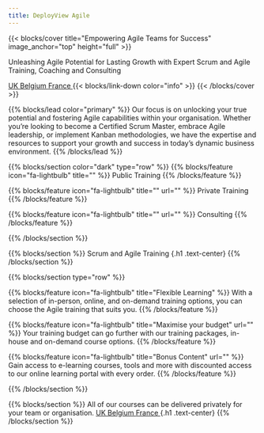 ```yaml
---
title: DeployView Agile
---
```


{{< blocks/cover title="Empowering Agile Teams for Success" image_anchor="top" height="full" >}}
<p class="lead mt-5">Unleashing Agile Potential for Lasting Growth with Expert Scrum and Agile Training, Coaching and Consulting</p>
<a class="btn btn-lg btn-primary me-3 mb-4" href="https://wa.me/+447440344860">
  UK <i class="fab fa-whatsapp ms-2"></i>
</a>
<a class="btn btn-lg btn-primary me-3 mb-4" href="https://wa.me/+32467830927">
  Belgium <i class="fab fa-whatsapp ms-2"></i>
</a>
<a class="btn btn-lg btn-primary me-3 mb-4" href="https://wa.me/+33759255103">
  France <i class="fab fa-whatsapp ms-2"></i>
</a>
{{< blocks/link-down color="info" >}}
{{< /blocks/cover >}}

{{% blocks/lead color="primary" %}}
Our focus is on unlocking your true potential and fostering Agile capabilities within your organisation. Whether you’re looking to become a Certified Scrum Master, embrace Agile leadership, or implement Kanban methodologies, we have the expertise and resources to support your growth and success in today’s dynamic business environment.
{{% /blocks/lead %}}

{{% blocks/section color="dark" type="row" %}}
{{% blocks/feature icon="fa-lightbulb" title="" %}}
Public Training
{{% /blocks/feature %}}

{{% blocks/feature icon="fa-lightbulb" title="" url="" %}}
Private Training
{{% /blocks/feature %}}

{{% blocks/feature icon="fa-lightbulb" title="" url="" %}}
Consulting
{{% /blocks/feature %}}

{{% /blocks/section %}}

{{% blocks/section %}}
Scrum and Agile Training
{.h1 .text-center}
{{% /blocks/section %}}


{{% blocks/section type="row" %}}

{{% blocks/feature icon="fa-lightbulb" title="Flexible Learning" %}}
With a selection of in-person, online, and on-demand training options, you can choose the Agile training that suits you.
{{% /blocks/feature %}}

{{% blocks/feature icon="fa-lightbulb" title="Maximise your budget"
    url="" %}}
Your training budget can go further with our training packages, in-house and on-demand course options.
{{% /blocks/feature %}}

{{% blocks/feature icon="fa-lightbulb" title="Bonus Content"
    url="" %}}
Gain access to e-learning courses, tools and more with discounted access to our online learning portal with every order.
{{% /blocks/feature %}}

{{% /blocks/section %}}

{{% blocks/section %}}
All of our courses can be delivered privately for your team or organisation.
<a class="btn btn-lg btn-primary me-3 mb-4" href="https://wa.me/+447440344860">
  UK <i class="fab fa-whatsapp ms-2"></i>
</a>
<a class="btn btn-lg btn-primary me-3 mb-4" href="https://wa.me/+32467830927">
  Belgium <i class="fab fa-whatsapp ms-2"></i>
</a>
<a class="btn btn-lg btn-primary me-3 mb-4" href="https://wa.me/+33759255103">
  France <i class="fab fa-whatsapp ms-2"></i>
</a>
{.h1 .text-center}
{{% /blocks/section %}}